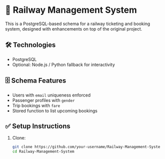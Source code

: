 # 🚆 Railway Management System 

This is a PostgreSQL-based schema for a railway ticketing and booking system, designed with enhancements on top of the original project.

## 🛠️ Technologies
- PostgreSQL
- Optional: Node.js / Python fallback for interactivity

## 🗄️ Schema Features
- Users with `email` uniqueness enforced
- Passenger profiles with `gender`
- Trip bookings with `fare`
- Stored function to list upcoming bookings

## ✅ Setup Instructions
1. Clone:
   ```bash
   git clone https://github.com/your-username/Railway-Management-System.git
   cd Railway-Management-System
